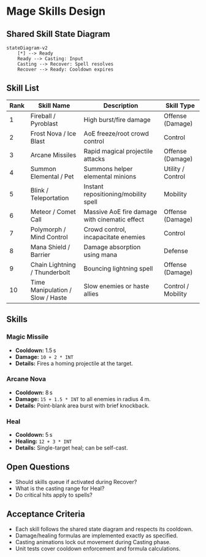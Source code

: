 # Mage Skills Design

## Shared Skill State Diagram
```mermaid
stateDiagram-v2
    [*] --> Ready
    Ready --> Casting: Input
    Casting --> Recover: Spell resolves
    Recover --> Ready: Cooldown expires
```

## Skill List

| Rank | Skill Name | Description | Skill Type |
| --- | --- | --- | --- |
| 1 | Fireball / Pyroblast | High burst/fire damage | Offense (Damage) |
| 2 | Frost Nova / Ice Blast | AoE freeze/root crowd control | Control |
| 3 | Arcane Missiles | Rapid magical projectile attacks | Offense (Damage) |
| 4 | Summon Elemental / Pet | Summons helper elemental minions | Utility / Control |
| 5 | Blink / Teleportation | Instant repositioning/mobility spell | Mobility |
| 6 | Meteor / Comet Call | Massive AoE fire damage with cinematic effect | Offense (Damage) |
| 7 | Polymorph / Mind Control | Crowd control, incapacitate enemies | Control |
| 8 | Mana Shield / Barrier | Damage absorption using mana | Defense |
| 9 | Chain Lightning / Thunderbolt | Bouncing lightning spell | Offense (Damage) |
| 10 | Time Manipulation / Slow / Haste | Slow enemies or haste allies | Control / Mobility |

## Skills
### Magic Missile
- **Cooldown:** 1.5 s
- **Damage:** `10 + 2 * INT`
- **Details:** Fires a homing projectile at the target.

### Arcane Nova
- **Cooldown:** 8 s
- **Damage:** `15 + 1.5 * INT` to all enemies in radius 4 m.
- **Details:** Point-blank area burst with brief knockback.

### Heal
- **Cooldown:** 5 s
- **Healing:** `12 + 3 * INT`
- **Details:** Single-target heal; can be self-cast.

## Open Questions
- Should skills queue if activated during Recover?
- What is the casting range for Heal?
- Do critical hits apply to spells?

## Acceptance Criteria
- Each skill follows the shared state diagram and respects its cooldown.
- Damage/healing formulas are implemented exactly as specified.
- Casting animations lock out movement during Casting phase.
- Unit tests cover cooldown enforcement and formula calculations.
